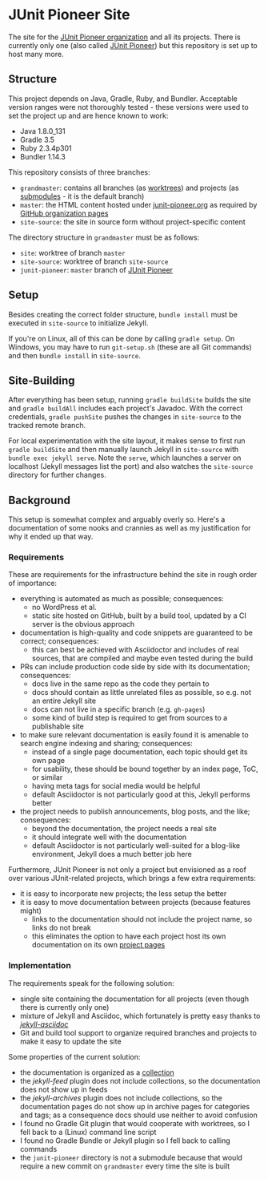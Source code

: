 # JUnit Pioneer Site

The site for the [JUnit Pioneer organization][pioneer-org] and all its projects.
There is currently only one (also called [JUnit Pioneer][pioneer]) but this repository is set up to host many more.

[pioneer-org]: https://github.com/junit-pioneer
[pioneer]: https://github.com/junit-pioneer/junit-pioneer


## Structure

This project depends on Java, Gradle, Ruby, and Bundler.
Acceptable version ranges were not thoroughly tested - these versions were used to set the project up and are hence known to work:

* Java 1.8.0_131
* Gradle 3.5
* Ruby 2.3.4p301
* Bundler 1.14.3

This repository consists of three branches:

* `grandmaster`: contains all branches (as [worktrees][git-worktree]) and projects (as [submodules][git-submodule] - it is the default branch)
* `master`: the HTML content hosted under [junit-pioneer.org](http://junit-pioneer.org) as required by [GitHub organization pages][gh-org-pages]
* `site-source`: the site in source form without project-specific content

The directory structure in `grandmaster` must be as follows:

* `site`: worktree of branch `master`
* `site-source`: worktree of branch `site-source`
* `junit-pioneer`: `master` branch of [JUnit Pioneer][Pioneer]

[git-worktree]: https://git-scm.com/docs/git-worktree
[git-submodule]: https://git-scm.com/docs/git-submodule
[gh-org-pages]: https://help.github.com/articles/user-organization-and-project-pages/#user--organization-pages


## Setup

Besides creating the correct folder structure, `bundle install` must be executed in `site-source` to initialize Jekyll.

If you're on Linux, all of this can be done by calling `gradle setup`.
On Windows, you may have to run `git-setup.sh` (these are all Git commands) and then `bundle install` in `site-source`.


## Site-Building

After everything has been setup, running `gradle buildSite` builds the site and `gradle buildAll` includes each project's Javadoc.
With the correct credentials, `gradle pushSite` pushes the changes in `site-source` to the tracked remote branch.

For local experimentation with the site layout, it makes sense to first run `gradle buildSite` and then manually launch Jekyll in `site-source` with `bundle exec jekyll serve`.
Note the `serve`, which launches a server on localhost (Jekyll messages list the port) and also watches the `site-source` directory for further changes.


## Background

This setup is somewhat complex and arguably overly so.
Here's a documentation of some nooks and crannies as well as my justification for why it ended up that way.

### Requirements

These are requirements for the infrastructure behind the site in rough order of importance:

* everything is automated as much as possible; consequences:
    * no WordPress et al.
    * static site hosted on GitHub, built by a build tool, updated by a CI server is the obvious approach
* documentation is high-quality and code snippets are guaranteed to be correct; consequences:
    * this can best be achieved with Asciidoctor and includes of real sources, that are compiled and maybe even tested during the build
* PRs can include production code side by side with its documentation; consequences:
    * docs live in the same repo as the code they pertain to
    * docs should contain as little unrelated files as possible, so e.g. not an entire Jekyll site
    * docs can not live in a specific branch (e.g. `gh-pages`)
    * some kind of build step is required to get from sources to a publishable site
* to make sure relevant documentation is easily found it is amenable to search engine indexing and sharing; consequences:
    * instead of a single page documentation, each topic should get its own page
    * for usability, these should be bound together by an index page, ToC, or similar
    * having meta tags for social media would be helpful
    * default Asciidoctor is not particularly good at this, Jekyll performs better
* the project needs to publish announcements, blog posts, and the like; consequences:
    * beyond the documentation, the project needs a real site
    * it should integrate well with the documentation
    * default Asciidoctor is not particularly well-suited for a blog-like environment, Jekyll does a much better job here

Furthermore, JUnit Pioneer is not only a project but envisioned as a roof over various JUnit-related projects, which brings a few extra requirements:

* it is easy to incorporate new projects; the less setup the better
* it is easy to move documentation between projects (because features might)
    * links to the documentation should not include the project name, so links do not break
    * this eliminates the option to have each project host its own documentation on its own [project pages][gh-project-pages]

[gh-project-pages]: https://help.github.com/articles/user-organization-and-project-pages/#project-pages

### Implementation

The requirements speak for the following solution:

* single site containing the documentation for all projects (even though there is currently only one)
* mixture of Jekyll and Asciidoc, which fortunately is pretty easy thanks to _[jekyll-asciidoc]_
* Git and build tool support to organize required branches and projects to make it easy to update the site

Some properties of the current solution:

* the documentation is organized as a [collection][jekyll-collections]
* the _jekyll-feed_ plugin does not include collections, so the documentation does not show up in feeds
* the _jekyll-archives_ plugin does not include collections, so the documentation pages do not show up in archive pages for categories and tags; as a consequence docs should use neither to avoid confusion
* I found no Gradle Git plugin that would cooperate with worktrees, so I fell back to a (Linux) command line script
* I found no Gradle Bundle or Jekyll plugin so I fell back to calling commands
* the `junit-pioneer` directory is not a submodule because that would require a new commit on `grandmaster` every time the site is built

[jekyll-asciidoc]: https://github.com/asciidoctor/jekyll-asciidoc
[jekyll-collections]: https://jekyllrb.com/docs/collections/
